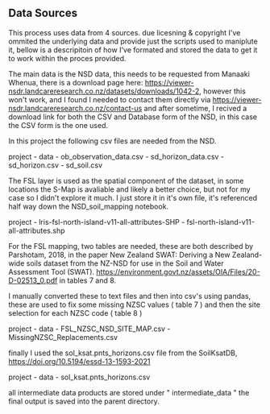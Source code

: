 ## Data Sources

This process uses data from 4 sources. due licesning & copyright I've ommited the underlying data and provide just the scripts used to maniplute it, bellow is a descripitoin of how I've formated and stored the data to get it to work within the proces provided.

The main data is the NSD data, this needs to be requested from Manaaki Whenua, there is a download page here: https://viewer-nsdr.landcareresearch.co.nz/datasets/downloads/1042-2, however this won't work, and I found I needed to contact them directly via https://viewer-nsdr.landcareresearch.co.nz/contact-us and after sometime, I recived a download link for both the CSV and Database form of the NSD, in this case the CSV form is the one used.

In this project the following csv files are needed from the NSD.

project
    - data
        -   ob_observation_data.csv
        -   sd_horizon_data.csv
        -   sd_horizon.csv
        -   sd_soil.csv

The FSL layer is used as the spatial component of the dataset, in some locations the S-Map is avaliable and likely a better choice, but not for my case so I didn't explore it much.
I just store it in it's own file, it's referenced half way down the NSD_soil_mapping notebook.

project 
    - lris-fsl-north-island-v11-all-attributes-SHP
        -  fsl-north-island-v11-all-attributes.shp

For the FSL mapping, two tables are needed, these are both described by Parshotam, 2018, in the paper New Zealand SWAT: Deriving a New Zealand-wide soils dataset from the NZ-NSD for use in the Soil and Water Assessment Tool (SWAT). https://environment.govt.nz/assets/OIA/Files/20-D-02513_0.pdf in tables 7 and 8.

I manually converted these to text files and then into csv's using pandas, these are used to fix some missing NZSC values ( table 7 ) and then the site selection for each NZSC code ( table 8 )

project
    - data
        -   FSL_NZSC_NSD_SITE_MAP.csv
        -   MissingNZSC_Replacements.csv


finally I used the sol_ksat.pnts_horizons.csv file from the SoilKsatDB, https://doi.org/10.5194/essd-13-1593-2021

project
    - data
        -   sol_ksat.pnts_horizons.csv


all intermediate data products are stored under " intermediate_data "
the final output is saved into the parent directory.

